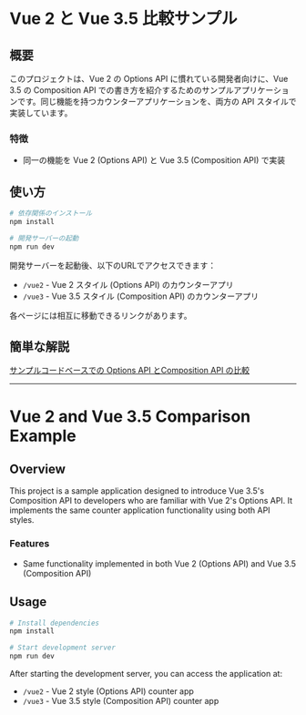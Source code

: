 # Vue 2 と Vue 3.5 比較サンプル

## 概要

このプロジェクトは、Vue 2 の Options API に慣れている開発者向けに、Vue 3.5 の Composition API での書き方を紹介するためのサンプルアプリケーションです。同じ機能を持つカウンターアプリケーションを、両方の API スタイルで実装しています。

### 特徴

- 同一の機能を Vue 2 (Options API) と Vue 3.5 (Composition API) で実装

## 使い方

```bash
# 依存関係のインストール
npm install

# 開発サーバーの起動
npm run dev
```

開発サーバーを起動後、以下のURLでアクセスできます：
- `/vue2` - Vue 2 スタイル (Options API) のカウンターアプリ
- `/vue3` - Vue 3.5 スタイル (Composition API) のカウンターアプリ

各ページには相互に移動できるリンクがあります。

## 簡単な解説

 [サンプルコードベースでの Options API とComposition API の比較](docs/index.md)

---

# Vue 2 and Vue 3.5 Comparison Example

## Overview

This project is a sample application designed to introduce Vue 3.5's Composition API to developers who are familiar with Vue 2's Options API. It implements the same counter application functionality using both API styles.

### Features

- Same functionality implemented in both Vue 2 (Options API) and Vue 3.5 (Composition API)

## Usage

```bash
# Install dependencies
npm install

# Start development server
npm run dev
```

After starting the development server, you can access the application at:
- `/vue2` - Vue 2 style (Options API) counter app
- `/vue3` - Vue 3.5 style (Composition API) counter app
